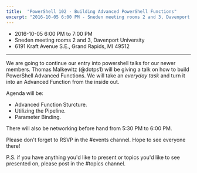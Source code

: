 ```yaml
---
title:  "PowerShell 102 - Building Advanced PowerShell Functions"
excerpt: "2016-10-05 6:00 PM - Sneden meeting rooms 2 and 3, Davenport University"
---
```


* 2016-10-05 6:00 PM to 7:00 PM
* Sneden meeting rooms 2 and 3, Davenport University
* 6191 Kraft Avenue S.E., Grand Rapids, MI 49512

---

We are going to continue our entry into powershell talks for our newer members.  Thomas Malkewitz (@dotps1) will be giving a talk on how to build PowerShell Advanced Functions.
We will take an _everyday task_ and turn it into an Advanced Function from the inside out.

Agenda will be:

* Advanced Function Sturcture.
* Utilizing the Pipeline.
* Parameter Binding.

There will also be networking before hand from 5:30 PM to 6:00 PM.

Please don't forget to RSVP in the #events channel.  Hope to see everyone there!

P.S. if you have anything you'd like to present or topics you'd like to see presented on, please post in the #topics channel.
